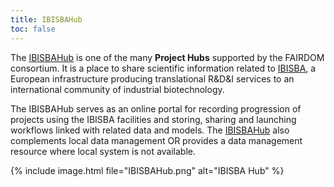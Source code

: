```yaml
---
title: IBISBAHub
toc: false
---
```



The [IBISBAHub](https://hub.ibisba.eu) is one of the many **Project Hubs** supported by the FAIRDOM consortium.  It is a place to share scientific information related to [IBISBA](https://www.ibisba.eu), a European infrastructure producing translational R&D&I services to an international community of industrial biotechnology.

The IBISBAHub serves as an online portal for recording progression of projects using the IBISBA facilities and storing, sharing and launching workflows linked with related data and models. The [IBISBAHub](https://hub.ibisba.eu) also complements local data management OR provides a data management resource where local system is not available.


{% include image.html file="IBISBAHub.png" alt="IBISBA Hub" %}








